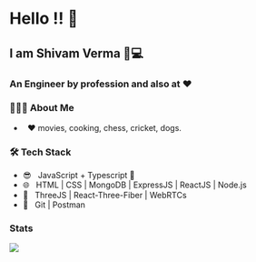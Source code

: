 # Hello !! 👋

## I am Shivam Verma 🐼💻 
### An Engineer by profession and also at ❤️

<h3> 👨🏻‍💻 About Me </h3>

- &nbsp; ❤️ movies, cooking, chess, cricket, dogs.

<h3>🛠 Tech Stack</h3>

- 😎 &nbsp; JavaScript + Typescript 💪
- 🌐 &nbsp; HTML | CSS | MongoDB | ExpressJS | ReactJS | Node.js 
- 🧰 &nbsp; ThreeJS | React-Three-Fiber | WebRTCs 
- 🔧 &nbsp; Git | Postman 

### Stats

<img src="https://github-readme-stats.vercel.app/api/top-langs/?username=theshivamverma&layout=compact" />
